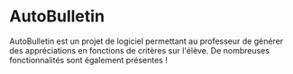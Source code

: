 # AutoBulletin
AutoBulletin est un projet de logiciel permettant au professeur de générer des appréciations en fonctions de critères sur l'élève. De nombreuses fonctionnalités sont également présentes !
